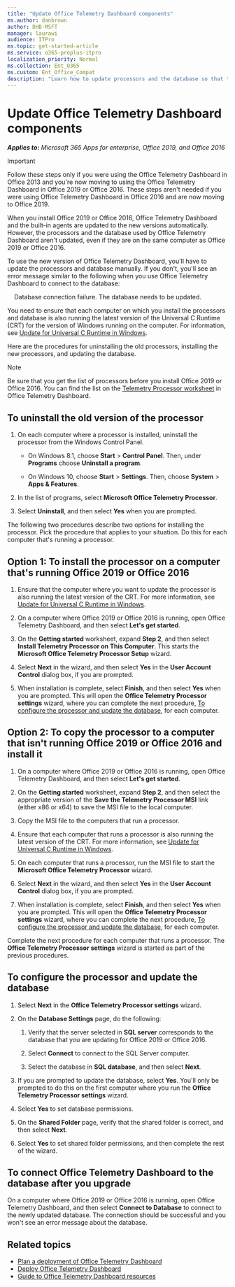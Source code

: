 ```yaml
---
title: "Update Office Telemetry Dashboard components"
ms.author: danbrown
author: DHB-MSFT
manager: laurawi
audience: ITPro
ms.topic: get-started-article
ms.service: o365-proplus-itpro
localization_priority: Normal
ms.collection: Ent_O365
ms.custom: Ent_Office_Compat
description: "Learn how to update processors and the database so that they work with Office Telemetry Dashboard in Office 2019 or Office 2016."
---
```


# Update Office Telemetry Dashboard components

***Applies to:*** *Microsoft 365 Apps for enterprise, Office 2019, and Office 2016*

> [!IMPORTANT]
> Follow these steps only if you were using the Office Telemetry Dashboard in Office 2013 and you're now moving to using the Office Telemetry Dashboard in Office 2019 or Office 2016. These steps aren't needed if you were using Office Telemetry Dashboard in Office 2016 and are now moving to Office 2019.
  
When you install Office 2019 or Office 2016, Office Telemetry Dashboard and the built-in agents are updated to the new versions automatically. However, the processors and the database used by Office Telemetry Dashboard aren't updated, even if they are on the same computer as Office 2019 or Office 2016. 
  
To use the new version of Office Telemetry Dashboard, you'll have to update the processors and database manually. If you don't, you'll see an error message similar to the following when you use Office Telemetry Dashboard to connect to the database:
  
&nbsp; &nbsp; Database connection failure. The database needs to be updated.
  
You need to ensure that each computer on which you install the processors and database is also running the latest version of the Universal C Runtime (CRT) for the version of Windows running on the computer. For information, see [Update for Universal C Runtime in Windows](https://support.microsoft.com/help/2999226).
  
Here are the procedures for uninstalling the old processors, installing the new processors, and updating the database.
  
> [!NOTE]
> Be sure that you get the list of processors before you install Office 2019 or Office 2016. You can find the list on the [Telemetry Processor worksheet](telemetry-dashboard-worksheet-reference.md#telemetry-processor-worksheet) in Office Telemetry Dashboard.
  
## To uninstall the old version of the processor

1. On each computer where a processor is installed, uninstall the processor from the Windows Control Panel.
    
   - On Windows 8.1, choose **Start** > **Control Panel**. Then, under **Programs** choose **Uninstall a program**.
    
   - On Windows 10, choose **Start** > **Settings**. Then, choose **System** > **Apps &amp; Features**. 
    
2. In the list of programs, select **Microsoft Office Telemetry Processor**. 
    
3. Select **Uninstall**, and then select **Yes** when you are prompted. 
    
The following two procedures describe two options for installing the processor. Pick the procedure that applies to your situation. Do this for each computer that's running a processor. 
  
## Option 1: To install the processor on a computer that's running Office 2019 or Office 2016

1. Ensure that the computer where you want to update the processor is also running the latest version of the CRT. For more information, see [Update for Universal C Runtime in Windows](https://support.microsoft.com/help/2999226).
    
2. On a computer where Office 2019 or Office 2016 is running, open Office Telemetry Dashboard, and then select **Let's get started**.
    
3. On the **Getting started** worksheet, expand **Step 2**, and then select **Install Telemetry Processor on This Computer**. This starts the **Microsoft Office Telemetry Processor Setup** wizard. 
    
4. Select **Next** in the wizard, and then select **Yes** in the **User Account Control** dialog box, if you are prompted. 
    
5. When installation is complete, select **Finish**, and then select **Yes** when you are prompted. This will open the **Office Telemetry Processor settings** wizard, where you can complete the next procedure, [To configure the processor and update the database](update-office-telemetry-components-for-office-2016.md#configure), for each computer.
    
## Option 2: To copy the processor to a computer that isn't running Office 2019 or Office 2016 and install it

1. On a computer where Office 2019 or Office 2016 is running, open Office Telemetry Dashboard, and then select **Let's get started**.
    
2. On the **Getting started** worksheet, expand **Step 2**, and then select the appropriate version of the **Save the Telemetry Processor MSI** link (either x86 or x64) to save the MSI file to the local computer. 
    
3. Copy the MSI file to the computers that run a processor.
    
4. Ensure that each computer that runs a processor is also running the latest version of the CRT. For more information, see [Update for Universal C Runtime in Windows](https://support.microsoft.com/help/2999226).
    
5. On each computer that runs a processor, run the MSI file to start the **Microsoft Office Telemetry Processor** wizard. 
    
6. Select **Next** in the wizard, and then select **Yes** in the **User Account Control** dialog box, if you are prompted. 
    
7. When installation is complete, select **Finish**, and then select **Yes** when you are prompted. This will open the **Office Telemetry Processor settings** wizard, where you can complete the next procedure, [To configure the processor and update the database](update-office-telemetry-components-for-office-2016.md#configure), for each computer. 
    
Complete the next procedure for each computer that runs a processor. The **Office Telemetry Processor settings** wizard is started as part of the previous procedures. 
  
<a name="configure"> </a>

## To configure the processor and update the database

1. Select **Next** in the **Office Telemetry Processor settings** wizard. 
    
2. On the **Database Settings** page, do the following: 
    
   1. Verify that the server selected in **SQL server** corresponds to the database that you are updating for Office 2019 or Office 2016. 
    
   2. Select **Connect** to connect to the SQL Server computer. 
    
   3. Select the database in **SQL database**, and then select **Next**.
    
3. If you are prompted to update the database, select **Yes**. You'll only be prompted to do this on the first computer where you run the **Office Telemetry Processor settings** wizard. 
    
4. Select **Yes** to set database permissions. 
    
5. On the **Shared Folder** page, verify that the shared folder is correct, and then select **Next**.
    
6. Select **Yes** to set shared folder permissions, and then complete the rest of the wizard. 
    
## To connect Office Telemetry Dashboard to the database after you upgrade

On a computer where Office 2019 or Office 2016 is running, open Office Telemetry Dashboard, and then select **Connect to Database** to connect to the newly updated database. The connection should be successful and you won't see an error message about the database. 
    
## Related topics

- [Plan a deployment of Office Telemetry Dashboard](plan-telemetry-dashboard-deployment.md)
- [Deploy Office Telemetry Dashboard](deploy-telemetry-dashboard.md)
- [Guide to Office Telemetry Dashboard resources](compatibility-and-telemetry-in-office.md)
